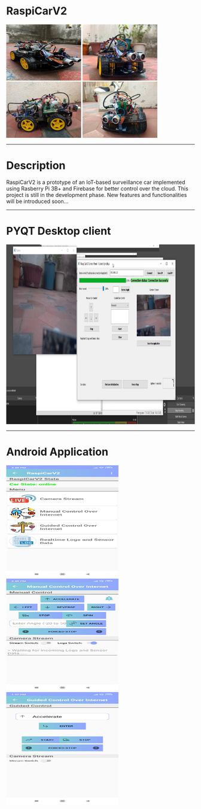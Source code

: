 # RaspiCarV2

<img src="Images/IMG-0032.jpg" width="200" height= "150"> <img src="Images/image2.jpeg" width="200"> 
<img src="Images/image3.jpg" width="200"> <img src="Images/image4.jpg" width="200">
<hr>

# Description

RaspiCarV2 is a prototype of an IoT-based surveillance car implemented using Rasberry Pi 3B+ and Firebase for better control over the cloud.
This project is still in the development phase. New features and functionalities will be introduced soon...
<hr>

# PYQT Desktop client
<img src="Images/image5.png" width="640" height= "480">
<hr>

# Android Application
<img src="Images/image6.jpeg" width="300" height= "300"> <img src="Images/image7.jpeg" width="300" height= "300"> <img src="Images/image5.jpeg" width="300" height= "300">
